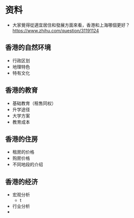 # 资料
- 大家覺得從適宜居住和發展方面來看，香港和上海哪個更好？https://www.zhihu.com/question/31191124 

## 香港的自然环境
- 行政区划
- 地理特色
- 特有文化


## 香港的教育
- 基础教育（租售同权）
- 升学途径
- 大学方案
- 教育成本

## 香港的住房
- 租房的价格
- 购房价格
- 不同地段的介绍

## 香港的经济
- 宏观分析 
	- t
- 行业分析
- 